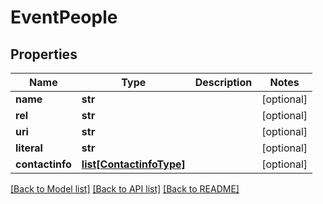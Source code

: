 # EventPeople

## Properties
Name | Type | Description | Notes
------------ | ------------- | ------------- | -------------
**name** | **str** |  | [optional] 
**rel** | **str** |  | [optional] 
**uri** | **str** |  | [optional] 
**literal** | **str** |  | [optional] 
**contactinfo** | [**list[ContactinfoType]**](ContactinfoType.md) |  | [optional] 

[[Back to Model list]](../README.md#documentation-for-models) [[Back to API list]](../README.md#documentation-for-api-endpoints) [[Back to README]](../README.md)

